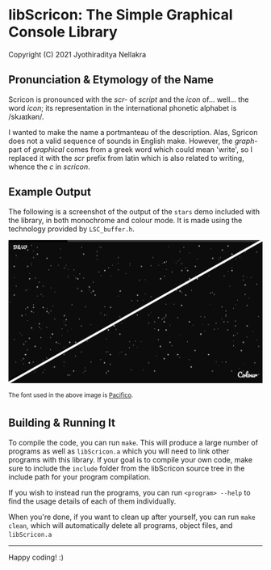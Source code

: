 # libScricon: The Simple Graphical Console Library
Copyright (C) 2021 Jyothiraditya Nellakra

## Pronunciation & Etymology of the Name
Scricon is pronounced with the _scr-_ of _script_ and the _icon_ of... well... the word _icon_; its representation in the international phonetic alphabet is /skɹaɪkən/.

I wanted to make the name a portmanteau of the description. Alas, Sgricon does not a valid sequence of sounds in English make. However, the _graph-_ part of _graphical_ comes from a greek word which could mean 'write', so I replaced it with the _scr_ prefix from latin which is also related to writing, whence the _c_ in _scricon_.

## Example Output

The following is a screenshot of the output of the `stars` demo included with the library, in both monochrome and colour mode. It is made using the technology provided by `LSC_buffer.h`.

![Stars screenshot.](image/stars.png)

<sup>The font used in the above image is [Pacifico](https://fonts.google.com/specimen/Pacifico).</sup>

## Building & Running It

To compile the code, you can run `make`. This will produce a large number of programs as well as `libScricon.a` which you will need to link other programs with this library. If your goal is to compile your own code, make sure to include the `include` folder from the libScricon source tree in the include path for your program compilation.

If you wish to instead run the programs, you can run `<program> --help` to find the usage details of each of them individually.

When you're done, if you want to clean up after yourself, you can run `make clean`, which will automatically delete all programs, object files, and `libScricon.a`

---

Happy coding! :)
